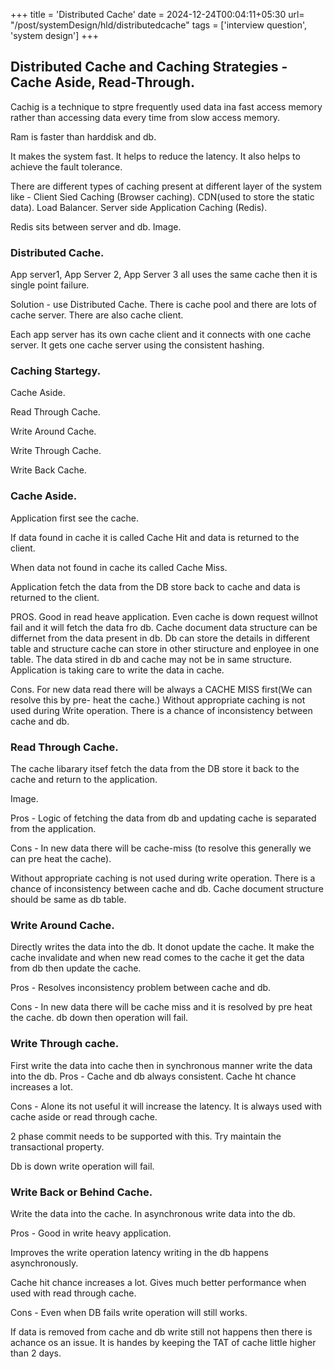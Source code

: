 +++
title = 'Distributed Cache'
date = 2024-12-24T00:04:11+05:30
url= "/post/systemDesign/hld/distributedcache"
tags = ['interview question', 'system design']
+++

## Distributed Cache and Caching Strategies - Cache Aside, Read-Through.

Cachig is a technique to stpre frequently used data ina fast access memory rather than accessing data every time from slow access memory.

Ram is faster than harddisk and db.

It makes the system fast. It helps to reduce the latency. It also helps to achieve the fault tolerance.

There are different types of caching present at different layer of the system like -
Client Sied Caching (Browser caching).
CDN(used to store the static data).
Load Balancer.
Server side Application Caching (Redis).

Redis sits between server and db.
Image.

### Distributed Cache.

App server1, App Server 2, App Server 3 all uses the same cache then it is single point failure.

Solution - use Distributed Cache.
There is cache pool and there are lots of cache server. There are also cache client.

Each app server has its own cache client and it connects with one cache server. It gets one cache server using the consistent hashing.

### Caching Startegy.

Cache Aside.

Read Through Cache.

Write Around Cache.

Write Through Cache.

Write Back Cache.

### Cache Aside.

Application first see the cache.

If data found in cache it is called Cache Hit and data is returned to the client.

When data not found in cache its called Cache Miss.

Application fetch the data from the DB store back to cache and data is returned to the client.

PROS.
Good in read heave application.
Even cache is down request willnot fail and it will fetch the data fro db.
Cache document data structure can be differnet from the data present in db. Db can store the details in different table and structure cache can store in other stiructure and enployee in one table. The data stired in db and cache may not be in same structure. Application is taking care to write the data in cache.

Cons.
For new data read there will be always a CACHE MISS first(We can resolve this by pre- heat the cache.)
Without appropriate caching is not used during Write operation. There is a chance of inconsistency between cache and db.

### Read Through Cache.

The cache libarary itsef fetch the data from the DB store it back to the cache and return to the application.

Image.

Pros - Logic of fetching the data from db and updating cache is separated from the application.

Cons - In new data there will be cache-miss (to resolve this generally we can pre heat the cache).

Without appropriate caching is not used during write operation. There is a chance of inconsistency between cache and db.
Cache document structure should be same as db table.

### Write Around Cache.

Directly writes the data into the db.
It donot update the cache. It make the cache invalidate and when new read comes to the cache it get the data from db then update the cache.

Pros - Resolves inconsistency problem between cache and db.

Cons - In new data there will be cache miss and it is resolved by pre heat the cache. db down then operation will fail.

### Write Through cache.

First write the data into cache then in synchronous manner write the data into the db.
Pros - Cache and db always consistent. Cache ht chance increases a lot.

Cons - Alone its not useful it will increase the latency. It is always used with cache aside or read through cache.

2 phase commit needs to be supported with this. Try maintain the transactional property.

Db is down write operation will fail.

### Write Back or Behind Cache.

Write the data into the cache. In asynchronous write data into the db.

Pros - Good in write heavy application.

Improves the write operation latency writing in the db happens asynchronously.

Cache hit chance increases a lot. Gives much better performance when used with read through cache.

Cons - Even when DB fails write operation will still works.

If data is removed from cache and db write still not happens then there is achance os an issue. It is handes by keeping the TAT of cache little higher than 2 days.
